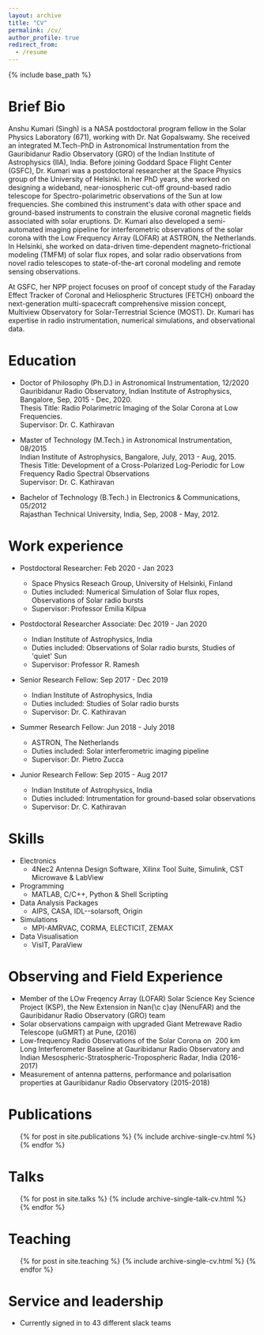 ```yaml
---
layout: archive
title: "CV"
permalink: /cv/
author_profile: true
redirect_from:
  - /resume
---
```


{% include base_path %}

Brief Bio 
======


Anshu Kumari (Singh) is a NASA postdoctoral program fellow in the Solar Physics Laboratory (671), working with Dr. Nat Gopalswamy. She received an integrated M.Tech-PhD in Astronomical Instrumentation from the Gauribidanur Radio Observatory (GRO) of the Indian Institute of Astrophysics (IIA), India. Before joining Goddard Space Flight Center (GSFC), Dr. Kumari was a postdoctoral researcher at the Space Physics group of the University of Helsinki. In her PhD years, she worked on designing a wideband, near-ionospheric cut-off ground-based radio telescope for Spectro-polarimetric observations of the Sun at low frequencies. She combined this instrument's data with other space and ground-based instruments to constrain the elusive coronal magnetic fields associated with solar eruptions. Dr. Kumari also developed a semi-automated imaging pipeline for interferometric observations of the solar corona with the Low Frequency Array (LOFAR) at ASTRON, the Netherlands. In Helsinki, she worked on data-driven time-dependent magneto-frictional modeling (TMFM) of solar flux ropes, and solar radio observations from novel radio telescopes to state-of-the-art coronal modeling and remote sensing observations.

At GSFC, her NPP project focuses on proof of concept study of the Faraday Effect Tracker of Coronal and Heliospheric Structures (FETCH) onboard the next-generation multi-spacecraft comprehensive mission concept, Multiview Observatory for Solar-Terrestrial Science (MOST). Dr. Kumari has expertise in radio instrumentation, numerical simulations, and observational data.

Education
======
* Doctor of Philosophy (Ph.D.) in Astronomical Instrumentation, 12/2020 \
  Gauribidanur Radio Observatory, Indian Institute of Astrophysics, Bangalore, Sep, 2015 - Dec, 2020. \
  Thesis Title: Radio Polarimetric Imaging of the Solar Corona at Low Frequencies. \
  Supervisor: Dr. C. Kathiravan

* Master of Technology (M.Tech.) in Astronomical Instrumentation, 08/2015 \
  Indian Institute of Astrophysics, Bangalore,  July, 2013 - Aug, 2015. \
  Thesis Title: Development of a Cross-Polarized Log-Periodic for Low Frequency Radio Spectral Observations \
  Supervisor: Dr. C. Kathiravan

* Bachelor of Technology (B.Tech.) in Electronics & Communications, 05/2012 \
  Rajasthan Technical University, India,  Sep, 2008 - May, 2012.

Work experience
======
* Postdoctoral Researcher: Feb 2020 - Jan 2023
  * Space Physics Reseach Group, University of Helsinki, Finland 
  * Duties included: Numerical Simulation of Solar flux ropes, Observations of Solar radio bursts
  * Supervisor: Professor Emilia Kilpua

* Postdoctoral Researcher Associate: Dec 2019 - Jan 2020
  * Indian Institute of Astrophysics, India
  * Duties included: Observations of Solar radio bursts, Studies of 'quiet' Sun
  * Supervisor: Professor R. Ramesh

* Senior Research Fellow: Sep 2017 - Dec 2019
  * Indian Institute of Astrophysics, India
  * Duties included: Studies of Solar radio bursts
  * Supervisor: Dr. C. Kathiravan

* Summer Research Fellow: Jun 2018 - July 2018
  * ASTRON, The Netherlands
  * Duties included: Solar interferometric imaging pipeline 
  * Supervisor: Dr. Pietro Zucca

* Junior Research Fellow: Sep 2015 - Aug 2017
  * Indian Institute of Astrophysics, India
  * Duties included: Intrumentation for ground-based solar observations
  * Supervisor: Dr. C. Kathiravan


Skills
======
* Electronics
  * 4Nec2 Antenna Design Software, Xilinx Tool Suite,  Simulink, CST Microwave & LabView
* Programming
  * MATLAB, C/C++, Python \& Shell Scripting
* Data Analysis Packages
  * AIPS, CASA, IDL--solarsoft, Origin
* Simulations
  * MPI-AMRVAC, CORMA, ELECTICIT, ZEMAX
* Data Visualisation
  * VisIT, ParaView

Observing and Field Experience
======
* Member of the LOw Freqency Array (LOFAR) Solar Science Key Science Project (KSP), the New Extension in Nan{\c c}ay (NenuFAR) and the Gauribidanur Radio Observatory (GRO) team
* Solar observations campaign with upgraded Giant Metrewave Radio Telescope (uGMRT) at Pune, (2016) 
* Low-frequency Radio Observations of the Solar Corona on $~$200 km Long Interferometer Baseline at Gauribidanur Radio Observatory and Indian Mesospheric-Stratospheric-Tropospheric Radar, India (2016-2017)
* Measurement of antenna patterns, performance and polarisation properties at Gauribidanur Radio Observatory (2015-2018)

Publications
======
  <ul>{% for post in site.publications %}
    {% include archive-single-cv.html %}
  {% endfor %}</ul>
  
Talks
======
  <ul>{% for post in site.talks %}
    {% include archive-single-talk-cv.html %}
  {% endfor %}</ul>
  
Teaching
======
  <ul>{% for post in site.teaching %}
    {% include archive-single-cv.html %}
  {% endfor %}</ul>
  
Service and leadership
======
* Currently signed in to 43 different slack teams
